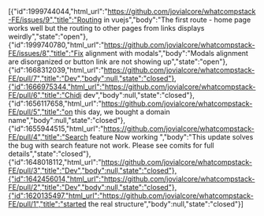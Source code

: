 [{"id":1999744044,"html_url":"https://github.com/jovialcore/whatcompstack-FE/issues/9","title":"Routing in vuejs","body":"The first route - home page works well but the routing to other pages from links displays weirdly","state":"open"},{"id":1999740780,"html_url":"https://github.com/jovialcore/whatcompstack-FE/issues/8","title":"Fix alignment with modals","body":"Modals alignment are disorganized or button link are not showing up","state":"open"},{"id":1668312039,"html_url":"https://github.com/jovialcore/whatcompstack-FE/pull/7","title":"Dev","body":null,"state":"closed"},{"id":1666975344,"html_url":"https://github.com/jovialcore/whatcompstack-FE/pull/6","title":"Chidi dev","body":null,"state":"closed"},{"id":1656117658,"html_url":"https://github.com/jovialcore/whatcompstack-FE/pull/5","title":"on this day, we bought a domain name","body":null,"state":"closed"},{"id":1655944515,"html_url":"https://github.com/jovialcore/whatcompstack-FE/pull/4","title":"Search feature Now working ","body":"This update solves the bug with search feature not work. Please see comits for full details","state":"closed"},{"id":1648018112,"html_url":"https://github.com/jovialcore/whatcompstack-FE/pull/3","title":"Dev","body":null,"state":"closed"},{"id":1642456014,"html_url":"https://github.com/jovialcore/whatcompstack-FE/pull/2","title":"Dev","body":null,"state":"closed"},{"id":1620135497,"html_url":"https://github.com/jovialcore/whatcompstack-FE/pull/1","title":"started the real structure","body":null,"state":"closed"}]
